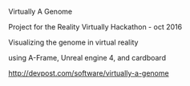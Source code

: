 Virtually A Genome

Project for the Reality Virtually Hackathon - oct 2016

Visualizing the genome in virtual reality

using A-Frame, Unreal engine 4, and cardboard

http://devpost.com/software/virtually-a-genome
